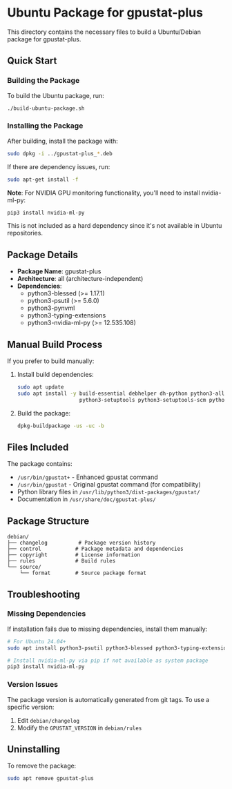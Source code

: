 # Ubuntu Package for gpustat-plus

This directory contains the necessary files to build a Ubuntu/Debian package for gpustat-plus.

## Quick Start

### Building the Package

To build the Ubuntu package, run:

```bash
./build-ubuntu-package.sh
```

### Installing the Package

After building, install the package with:

```bash
sudo dpkg -i ../gpustat-plus_*.deb
```

If there are dependency issues, run:

```bash
sudo apt-get install -f
```

**Note**: For NVIDIA GPU monitoring functionality, you'll need to install nvidia-ml-py:

```bash
pip3 install nvidia-ml-py
```

This is not included as a hard dependency since it's not available in Ubuntu repositories.

## Package Details

- **Package Name**: gpustat-plus
- **Architecture**: all (architecture-independent)
- **Dependencies**: 
  - python3-blessed (>= 1.17.1)
  - python3-psutil (>= 5.6.0) 
  - python3-pynvml
  - python3-typing-extensions
  - python3-nvidia-ml-py (>= 12.535.108)

## Manual Build Process

If you prefer to build manually:

1. Install build dependencies:
   ```bash
   sudo apt update
   sudo apt install -y build-essential debhelper dh-python python3-all \
                       python3-setuptools python3-setuptools-scm python3-wheel devscripts
   ```

2. Build the package:
   ```bash
   dpkg-buildpackage -us -uc -b
   ```

## Files Included

The package contains:
- `/usr/bin/gpustat+` - Enhanced gpustat command
- `/usr/bin/gpustat` - Original gpustat command (for compatibility)
- Python library files in `/usr/lib/python3/dist-packages/gpustat/`
- Documentation in `/usr/share/doc/gpustat-plus/`

## Package Structure

```
debian/
├── changelog          # Package version history
├── control           # Package metadata and dependencies
├── copyright         # License information
├── rules             # Build rules
└── source/
    └── format        # Source package format
```

## Troubleshooting

### Missing Dependencies

If installation fails due to missing dependencies, install them manually:

```bash
# For Ubuntu 24.04+
sudo apt install python3-psutil python3-blessed python3-typing-extensions

# Install nvidia-ml-py via pip if not available as system package
pip3 install nvidia-ml-py
```

### Version Issues

The package version is automatically generated from git tags. To use a specific version:

1. Edit `debian/changelog` 
2. Modify the `GPUSTAT_VERSION` in `debian/rules`

## Uninstalling

To remove the package:

```bash
sudo apt remove gpustat-plus
```
